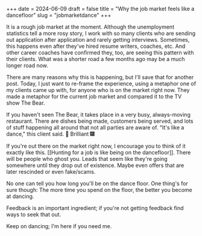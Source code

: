 +++
date = 2024-06-09
draft = false
title = "Why the job market feels like a dancefloor"
slug = "jobmarketdance"
+++

It is a rough job market at the moment. Although the unemployment statistics tell a more rosy story, I work with so many clients who are sending out application after application and rarely getting interviews. Sometimes, this happens even after they've hired resume writers, coaches, etc. And other career coaches have confirmed they, too, are seeing this pattern with their clients. What was a shorter road a few months ago may be a much longer road now.

There are many reasons why this is happening, but I'll save that for another post. Today, I just want to re-frame the experience, using a metaphor one of my clients came up with, for anyone who is on the market right now. They made a metaphor for the current job market and compared it to the TV show The Bear.

If you haven't seen The Bear, it takes place in a very busy, always-moving restaurant. There are dishes being made, customers being served, and lots of stuff happening all around that not all parties are aware of. "It's like a dance," this client said. 💃 Brilliant 🎆

If you're out there on the market right now, I encourage you to think of it exactly like this. [[Hunting for a job is like being on the dancefloor]]. There will be people who ghost you. Leads that seem like they're going somewhere until they drop out of existence. Maybe even offers that are later rescinded or even fake/scams.

No one can tell you how long you'll be on the dance floor. One thing's for sure though: The more time you spend on the floor, the better you become at dancing.

Feedback is an important ingredient; if you're not getting feedback find ways to seek that out.

Keep on dancing; I'm here if you need me.




